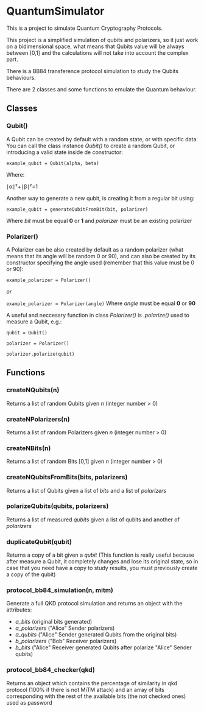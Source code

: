 # QuantumSimulator

This is a project to simulate Quantum Cryptography Protocols.

This project is a simplified simulation of qubits and polarizers, so it just work on a bidimensional space, what means that Qubits value will be always between [0,1] and the calculations will not take into account the complex part.

There is a BB84 transference protocol simulation to study the Qubits behaviours.

There are 2 classes and some functions to emulate the Quantum behaviour.

## Classes
### Qubit()
A Qubit can be created by default with a random state, or with specific data.
You can call the class instance *Qubit()* to create a random Qubit, or introducing a valid state inside de constructor:

`example_qubit = Qubit(alpha, beta)`

Where:

∣α∣²+∣β∣²=1

Another way to generate a new qubit, is creating it from a regular bit using:

`example_qubit = generateQubitFromBit(bit, polarizer)`

Where *bit* must be equal **0** or **1** and *polarizer* must be an existing polarizer

### Polarizer()
A Polarizer can be also created by default as a random polarizer (what means that its angle will be random 0 or 90), and can also be created by its constructor specifying the angle used (remember that this value must be 0 or 90):


`example_polarizer = Polarizer()`

*or*

`example_polarizer = Polarizer(angle)`
Where *angle* must be equal **0** or **90**


A useful and neccesary function in class *Polarizer()* is *.polarize()* used to measure a Qubit, e.g.:

`qubit = Qubit()`

`polarizer = Polarizer()`

`polarizer.polarize(qubit)`

## Functions
### createNQubits(n)
Returns a list of random Qubits given *n* (integer number > 0)
### createNPolarizers(n)
Returns a list of random Polarizers given *n* (integer number > 0)
### createNBits(n)
Returns a list of random Bits [0,1] given *n* (integer number > 0)
### createNQubitsFromBits(bits, polarizers)
Returns a list of Qubits given a list of *bits* and a list of *polarizers*
### polarizeQubits(qubits,  polarizers)
Returns a list of measured *qubits* given a list of qubits and another of *polarizers*
### duplicateQubit(qubit)
Returns a copy of a bit given a *qubit* (This function is really useful because after measure a Qubit, it completely changes and lose its original state, so in case that you need have a copy to study results, you must previously create a copy of the qubit)
### protocol_bb84_simulation(n, mitm)
Generate a full QKD protocol simulation and returns an object with the attributes:
 - *a_bits* (original bits generated)
 - *a_polarizers* ("Alice" Sender polarizers)
 - *a_qubits* ("Alice" Sender generated Qubits from the original bits)
 - *b_polarizers* ("Bob" Receiver polarizers)
 - *b_bits* ("Alice" Receiver generated Qubits after polarize "Alice" Sender qubits)
### protocol_bb84_checker(qkd)
Returns an object which contains the percentage of similarity in qkd protocol (100% if there is not MiTM attack) and an array of bits corresponding with the rest of the available bits (the not checked ones) used as password
